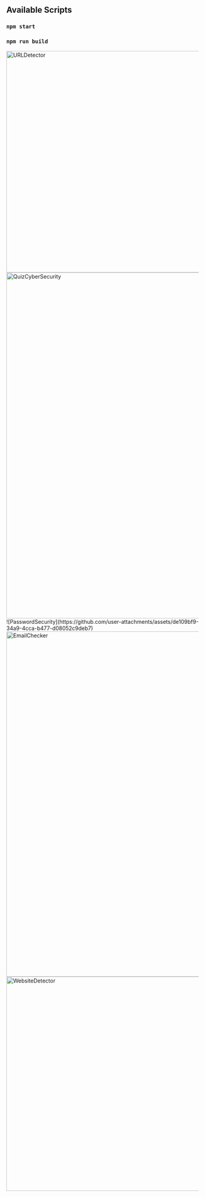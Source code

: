 ## Available Scripts
### `npm start`

### `npm run build`


<img width="986" height="580" alt="URLDetector" src="https://github.com/user-attachments/assets/f55f6a8c-b3f1-4f0b-a572-6ab9fd423470" />
<img width="1011" height="906" alt="QuizCyberSecurity" src="https://github.com/user-attachments/assets/0600734b-47e5-45c3-af32-07c9bccadde9" />
![PasswordSecurity](https://github.com/user-attachments/assets/de109bf9-34a9-4cca-b477-d08052c9deb7)
<img width="1002" height="904" alt="EmailChecker" src="https://github.com/user-attachments/assets/fcda7ac4-a039-4de1-a03e-a23f94f232aa" />
<img width="1019" height="561" alt="WebsiteDetector" src="https://github.com/user-attachments/assets/1b5fd9a6-7339-42c8-8d77-d5638f6caa21" />
